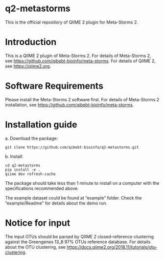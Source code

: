 # q2-metastorms
This is the official repository of QIIME 2 plugin for Meta-Storms 2.

# Introduction
This is a QIIME 2 plugin of Meta-Storms 2. For details of Meta-Storms 2, see https://github.com/qibebt-bioinfo/meta-storms. For details of QIIME 2, see https://qiime2.org.

# Software Requirements
Please install the Meta-Storms 2 software first. For details of Meta-Storms 2 installation, see https://github.com/qibebt-bioinfo/meta-storms.

# Installation guide
a. Download the package:
```
git clone https://github.com/qibebt-bioinfo/q2-metastorms.git
```
b. Install:
```
cd q2-metastorms
pip install -e .
qiime dev refresh-cache
```
The package should take less than 1 minute to install on a computer with the specifications recommended above.

The example dataset could be found at “example” folder. Check the “example/Readme” for details about the demo run.

# Notice for input
The input OTUs should be parsed by QIIME 2 closed-reference clustering against the Greengenes 13_8 97% OTUs reference database. For details about the OTU clustering, see https://docs.qiime2.org/2018.11/tutorials/otu-clustering.
